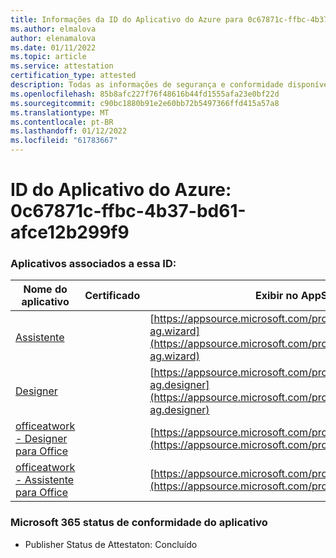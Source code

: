 ```yaml
---
title: Informações da ID do Aplicativo do Azure para 0c67871c-ffbc-4b37-bd61-afce12b299f9
ms.author: elmalova
author: elenamalova
ms.date: 01/11/2022
ms.topic: article
ms.service: attestation
certification_type: attested
description: Todas as informações de segurança e conformidade disponíveis para 0c67871c-ffbc-4b37-bd61-afce12b299f9.
ms.openlocfilehash: 85b8afc227f76f48616b44fd1555afa23e0bf22d
ms.sourcegitcommit: c90bc1880b91e2e60bb72b5497366ffd415a57a8
ms.translationtype: MT
ms.contentlocale: pt-BR
ms.lasthandoff: 01/12/2022
ms.locfileid: "61783667"
---
```

# <a name="azure-app-id-0c67871c-ffbc-4b37-bd61-afce12b299f9"></a>ID do Aplicativo do Azure: 0c67871c-ffbc-4b37-bd61-afce12b299f9


### <a name="apps-associated-with-this-id"></a>Aplicativos associados a essa ID:
| **Nome do aplicativo** | **Certificado** | **Exibir no AppSource** |
|--------------|---------------|-----------------------|
| [Assistente](https://docs.microsoft.com/microsoft-365-app-certification/forward/officeatwork-ag.wizard) |  | [https://appsource.microsoft.com/product/office/officeatwork-ag.wizard](https://appsource.microsoft.com/product/office/officeatwork-ag.wizard) |
| [Designer](https://docs.microsoft.com/microsoft-365-app-certification/forward/officeatwork-ag.designer) |  | [https://appsource.microsoft.com/product/office/officeatwork-ag.designer](https://appsource.microsoft.com/product/office/officeatwork-ag.designer) |
| [officeatwork - Designer para Office](https://docs.microsoft.com/microsoft-365-app-certification/forward/WA104380518) |  | [https://appsource.microsoft.com/product/office/WA104380518](https://appsource.microsoft.com/product/office/WA104380518) |
| [officeatwork - Assistente para Office](https://docs.microsoft.com/microsoft-365-app-certification/forward/WA104380519) |  | [https://appsource.microsoft.com/product/office/WA104380519](https://appsource.microsoft.com/product/office/WA104380519) |

### <a name="microsoft-365-app-compliance-status"></a>Microsoft 365 status de conformidade do aplicativo
- Publisher Status de Attestaton: Concluído
